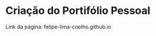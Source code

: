 # Criação do Portifólio Pessoal

Link da página: <a hreef="https://felipe-lima-coelho.github.io/" target="_blank">felipe-lima-coelho.github.io</a>